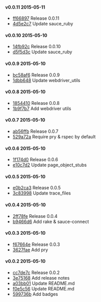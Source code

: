 #### v0.0.11 2015-05-11

- [ff66897](https://github.com/bootstraponline/angular_automation/commit/ff66897834b41e32f59e961372102a1292a91f20) Release 0.0.11
- [4d5e2c7](https://github.com/bootstraponline/angular_automation/commit/4d5e2c7886f4f537cd7e838b75af3204ffe17321) Update sauce_ruby


#### v0.0.10 2015-05-10

- [14fb92c](https://github.com/bootstraponline/angular_automation/commit/14fb92c8695526e5174f5c033378a583a9411fea) Release 0.0.10
- [d5f5d3c](https://github.com/bootstraponline/angular_automation/commit/d5f5d3c45324f25738ca564cf251e9cac827ef8c) Update sauce_ruby


#### v0.0.9 2015-05-10

- [bc58af6](https://github.com/bootstraponline/angular_automation/commit/bc58af63de9c88aed386d86d98429c69f040c217) Release 0.0.9
- [1dbb648](https://github.com/bootstraponline/angular_automation/commit/1dbb6483b2fb2c91b1c7523a3645c1e3dae2ea4e) Update webdriver_utils


#### v0.0.8 2015-05-10

- [1854410](https://github.com/bootstraponline/angular_automation/commit/1854410b1484e18e7bd0396157cdc6257d2e2962) Release 0.0.8
- [1b9f7b7](https://github.com/bootstraponline/angular_automation/commit/1b9f7b7ebcb38ea281a8edb90a54866452143e0b) Add webdriver utils


#### v0.0.7 2015-05-10

- [ab56ffb](https://github.com/bootstraponline/angular_automation/commit/ab56ffbf03fe40c26e45270d35635370113482b2) Release 0.0.7
- [529a72a](https://github.com/bootstraponline/angular_automation/commit/529a72a0588b47af973f61561c4bf12899afb4c0) Require pry & rspec by default


#### v0.0.6 2015-05-10

- [1f174d0](https://github.com/bootstraponline/angular_automation/commit/1f174d08431ef63935e7a05837c7a2b0df62eaf2) Release 0.0.6
- [e10c7d2](https://github.com/bootstraponline/angular_automation/commit/e10c7d231697f69c096f06f82f91df1b89419b8c) Update page_object_stubs


#### v0.0.5 2015-05-10

- [e0b2ca3](https://github.com/bootstraponline/angular_automation/commit/e0b2ca33e81e0ce18c630b52d476b5e29aad33a8) Release 0.0.5
- [3c83998](https://github.com/bootstraponline/angular_automation/commit/3c83998054c7ef97f0c4ee4c27de9a20578a07be) Update trace_files


#### v0.0.4 2015-05-10

- [2ff78fe](https://github.com/bootstraponline/angular_automation/commit/2ff78fede63170ac41cf83212962d1ed61d57d79) Release 0.0.4
- [b9466d6](https://github.com/bootstraponline/angular_automation/commit/b9466d6176da1bb2bcb613797ff9b923f049a0d2) Add rake & sauce-connect


#### v0.0.3 2015-05-10

- [f67664e](https://github.com/bootstraponline/angular_automation/commit/f67664e4639f5d1a6930ea029c1589b5dd3fc162) Release 0.0.3
- [3627fae](https://github.com/bootstraponline/angular_automation/commit/3627fae2fc3a56a9734469775e0e32abc2f58fc2) Add pry


#### v0.0.2 2015-05-10

- [cc7de7c](https://github.com/bootstraponline/angular_automation/commit/cc7de7c1bdfb98da3dfc04ab65157c6fe6e8edfd) Release 0.0.2
- [3e75168](https://github.com/bootstraponline/angular_automation/commit/3e75168b7d82f078a01e5e026e0ed7dcec2397d6) Add release notes
- [a03bb01](https://github.com/bootstraponline/angular_automation/commit/a03bb01a098a75fab4bd3e85af2fbd6ff0143e7f) Update README.md
- [f0e5c56](https://github.com/bootstraponline/angular_automation/commit/f0e5c56e33f05737411525867a0bd9af5edf572f) Update README.md
- [599736b](https://github.com/bootstraponline/angular_automation/commit/599736b4cd930a9ab2837858624d4f8b50f0a85f) Add badges